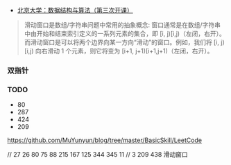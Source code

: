 
- [北京大学：数据结构与算法（第三次开课）](https://www.icourse163.org/course/PKU-1002534001)

> 滑动窗口是数组/字符串问题中常用的抽象概念: 窗口通常是在数组/字符串中由开始和结束索引定义的一系列元素的集合，即 [i, j)[i,j)（左闭，右开）。而滑动窗口是可以将两个边界向某一方向“滑动”的窗口。例如，我们将 [i, j)[i,j) 向右滑动 1 个元素，则它将变为 [i+1, j+1)[i+1,j+1)（左闭，右开）。


### 双指针


### TODO

- 80
- 287
- 424
- 209

https://github.com/MuYunyun/blog/tree/master/BasicSkill/LeetCode

// 27 26 80 75 88 215 167 125 344 345 11
// 3 209 438 滑动窗口
